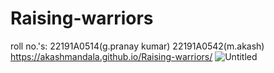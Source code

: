 # Raising-warriors
roll no.'s: 22191A0514(g.pranay kumar)
            22191A0542(m.akash) 
https://akashmandala.github.io/Raising-warriors/
![Untitled](https://github.com/akashmandala/Raising-warriors/assets/129143076/c7ba8e75-d44c-4ac1-ae75-ad90230d3d2f)
